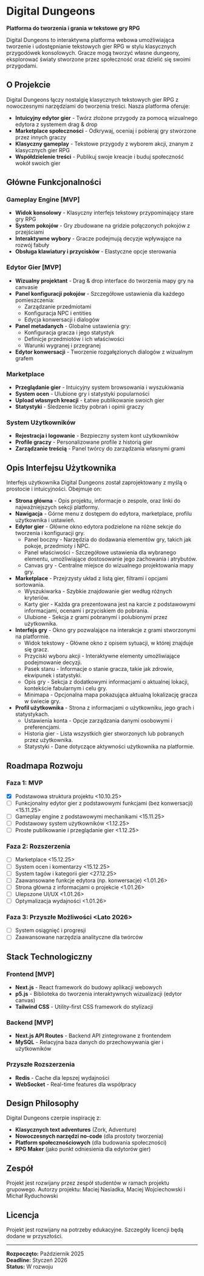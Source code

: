 # Digital Dungeons

**Platforma do tworzenia i grania w tekstowe gry RPG**

Digital Dungeons to interaktywna platforma webowa umożliwiająca tworzenie i udostępnianie tekstowych gier RPG w stylu klasycznych przygodówek konsolowych. Gracze mogą tworzyć własne dungeony, eksplorować światy stworzone przez społeczność oraz dzielić się swoimi przygodami.

## O Projekcie

Digital Dungeons łączy nostalgię klasycznych tekstowych gier RPG z nowoczesnymi narzędziami do tworzenia treści. Nasza platforma oferuje:

- **Intuicyjny edytor gier** - Twórz złożone przygody za pomocą wizualnego edytora z systemem drag & drop
- **Marketplace społeczności** - Odkrywaj, oceniaj i pobieraj gry stworzone przez innych graczy
- **Klasyczny gameplay** - Tekstowe przygody z wyborem akcji, znanym z klasycznych gier RPG
- **Współdzielenie treści** - Publikuj swoje kreacje i buduj społeczność wokół swoich gier

## Główne Funkcjonalności

### Gameplay Engine [MVP]
- **Widok konsolowy** - Klasyczny interfejs tekstowy przypominający stare gry RPG
- **System pokojów** - Gry zbudowane na gridzie połączonych pokojów z przejściami
- **Interaktywne wybory** - Gracze podejmują decyzje wpływające na rozwój fabuły
- **Obsługa klawiatury i przycisków** - Elastyczne opcje sterowania

### Edytor Gier [MVP]
- **Wizualny projektant** - Drag & drop interface do tworzenia mapy gry na canvasie
- **Panel konfiguracji pokojów** - Szczegółowe ustawienia dla każdego pomieszczenia:
  - Zarządzanie przedmiotami
  - Konfiguracja NPC i entities
  - Edycja konwersacji i dialogów
- **Panel metadanych** - Globalne ustawienia gry:
  - Konfiguracja gracza i jego statystyk
  - Definicje przedmiotów i ich właściwości
  - Warunki wygranej i przegranej
- **Edytor konwersacji** - Tworzenie rozgałęzionych dialogów z wizualnym grafem

### Marketplace
- **Przeglądanie gier** - Intuicyjny system browsowania i wyszukiwania
- **System ocen** - Ulubione gry i statystyki popularności
- **Upload własnych kreacji** - Łatwe publikowanie swoich gier
- **Statystyki** - Śledzenie liczby pobrań i opinii graczy

### System Użytkowników
- **Rejestracja i logowanie** - Bezpieczny system kont użytkowników
- **Profile graczy** - Personalizowane profile z historią gier
- **Zarządzanie treścią** - Panel twórcy do zarządzania własnymi grami

## Opis Interfejsu Użytkownika

Interfejs użytkownika Digital Dungeons został zaprojektowany z myślą o prostocie i intuicyjności. Obejmuje on:

- **Strona główna** - Opis projektu, informacje o zespole, oraz linki do najważniejszych sekcji platformy.
- **Nawigacja** - Górne menu z dostępem do edytora, marketplace, profilu użytkownika i ustawień.
- **Edytor gier** - Główne okno edytora podzielone na różne sekcje do tworzenia i konfiguracji gry.
  - Panel boczny - Narzędzia do dodawania elementów gry, takich jak pokoje, przedmioty i NPC.
  - Panel właściwości - Szczegółowe ustawienia dla wybranego elementu, umożliwiające dostosowanie jego zachowania i atrybutów.
  - Canvas gry - Centralne miejsce do wizualnego projektowania mapy gry.
- **Marketplace** - Przejrzysty układ z listą gier, filtrami i opcjami sortowania.
  - Wyszukiwarka - Szybkie znajdowanie gier według różnych kryteriów.
  - Karty gier - Każda gra prezentowana jest na karcie z podstawowymi informacjami, ocenami i przyciskiem do pobrania.
  - Ulubione - Sekcja z grami pobranymi i polubionymi przez użytkownika.
- **Interfejs gry** - Okno gry pozwalające na interakcje z grami stworzonymi na platformie.
  - Widok tekstowy - Główne okno z opisem sytuacji, w której znajduje się gracz.
  - Przyciski wyboru akcji - Interaktywne elementy umożliwiające podejmowanie decyzji.
  - Pasek stanu - Informacje o stanie gracza, takie jak zdrowie, ekwipunek i statystyki.
  - Opis gry - Sekcja z dodatkowymi informacjami o aktualnej lokacji, kontekście fabularnym i celu gry.
  - Minimapa - Opcjonalna mapa pokazująca aktualną lokalizację gracza w świecie gry.
- **Profil użytkownika** - Strona z informacjami o użytkowniku, jego grach i statystykach.
  - Ustawienia konta - Opcje zarządzania danymi osobowymi i preferencjami.
  - Historia gier - Lista wszystkich gier stworzonych lub pobranych przez użytkownika.
  - Statystyki - Dane dotyczące aktywności użytkownika na platformie.

## Roadmapa Rozwoju

### Faza 1: MVP
- [x] Podstawowa struktura projektu <10.10.25>
- [ ] Funkcjonalny edytor gier z podstawowymi funkcjami (bez konwersacji) <15.11.25>
- [ ] Gameplay engine z podstawowymi mechanikami <15.11.25>
- [ ] Podstawowy system użytkowników <1.12.25>
- [ ] Proste publikowanie i przeglądanie gier <1.12.25>

### Faza 2: Rozszerzenia
- [ ] Marketplace <15.12.25>
- [ ] System ocen i komentarzy <15.12.25>
- [ ] System tagów i kategorii gier <27.12.25>
- [ ] Zaawansowane funkcje edytora (np. konwersacje) <1.01.26>
- [ ] Strona główna z informacjami o projekcie <1.01.26>
- [ ] Ulepszone UI/UX <1.01.26>
- [ ] Optymalizacja wydajności <1.01.26>

### Faza 3: Przyszłe Możliwości <Lato 2026>
- [ ] System osiągnięć i progresji
- [ ] Zaawansowane narzędzia analityczne dla twórców

## Stack Technologiczny

### Frontend [MVP]
- **Next.js** - React framework do budowy aplikacji webowych
- **p5.js** - Biblioteka do tworzenia interaktywnych wizualizacji (edytor canvas)
- **Tailwind CSS** - Utility-first CSS framework do stylizacji

### Backend [MVP]
- **Next.js API Routes** - Backend API zintegrowane z frontendem
- **MySQL** - Relacyjna baza danych do przechowywania gier i użytkowników

### Przyszłe Rozszerzenia
- **Redis** - Cache dla lepszej wydajności
- **WebSocket** - Real-time features dla współpracy

## Design Philosophy

Digital Dungeons czerpie inspirację z:
- **Klasycznych text adventures** (Zork, Adventure)
- **Nowoczesnych narzędzi no-code** (dla prostoty tworzenia)
- **Platform społecznościowych** (dla budowania społeczności)
- **RPG Maker** (jako punkt odniesienia dla edytorów gier)

## Zespół

Projekt jest rozwijany przez zespół studentów w ramach projektu grupowego.
Autorzy projektu: Maciej Nasiadka, Maciej Wojciechowski i Michał Ryduchowski

## Licencja

Projekt jest rozwijany na potrzeby edukacyjne. Szczegóły licencji będą dodane w przyszłości.

---

**Rozpoczęto:** Październik 2025  
**Deadline:** Styczeń 2026  
**Status:** W rozwoju